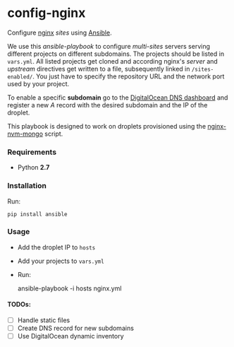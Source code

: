 # config-nginx

Configure [nginx](http://nginx.com/) *sites* using [Ansible](http://www.ansible.com/).

We use this *ansible-playbook* to configure *multi-sites* servers serving different projects on different subdomains. The projects should be listed in `vars.yml`.
All listed projects get cloned and according nginx's *server* and *upstream* directives get written to a file, subsequently linked in `/sites-enabled/`. You just have to specify the repository URL and the network port used by your project.

To enable a specific **subdomain** go to the [DigitalOcean DNS dashboard](https://cloud.digitalocean.com/domains/) and register a new *A* record with the desired subdomain and the IP of the droplet.

This playbook is designed to work on droplets provisioned using the [nginx-nvm-mongo](https://github.com/wbkd/nginx-nvm-mongo) script.

### Requirements
- Python **2.7**

### Installation
Run:

	pip install ansible


### Usage
- Add the droplet IP to `hosts`
- Add your projects to `vars.yml`
- Run:

	ansible-playbook -i hosts nginx.yml

#### TODOs:
- [ ] Handle static files
- [ ] Create DNS record for new subdomains
- [ ] Use DigitalOcean dynamic inventory